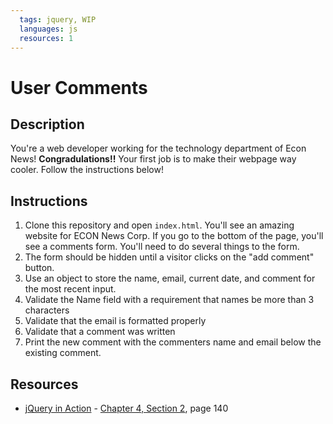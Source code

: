 ```yaml
---
  tags: jquery, WIP
  languages: js
  resources: 1
---
```


# User Comments

## Description
You're a web developer working for the technology department of Econ News!
**Congradulations!!** Your first job is to make their webpage way cooler. Follow
the instructions below!

## Instructions

1. Clone this repository and open `index.html`.
You'll see an amazing website for ECON News Corp.
If you go to the bottom of the page, you'll see a comments form. You'll need to
do several things to the form.
1. The form should be hidden until a visitor clicks on the "add comment" button.
2. Use an object to store the name, email, current date, and comment for the most
recent input.
3. Validate the Name field with a requirement that names be more than 3 characters
4. Validate that the email is formatted properly
5. Validate that a comment was written
7. Print the new comment with the commenters name and email below the existing
comment.

## Resources
* [jQuery in Action](http://books.flatironschool.com/books/44) - [Chapter 4, Section 2](http://books.flatironschool.com/books/44), page 140
